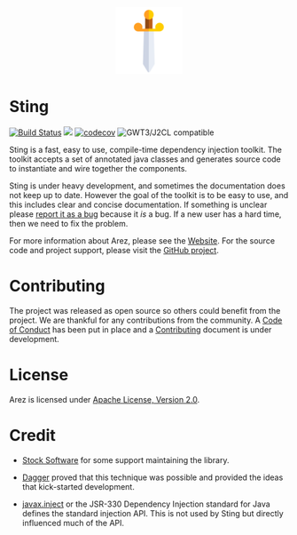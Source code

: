 <p align="center"><img src="/assets/icons/logo.png" alt="Sting" width="120"></p>

# Sting

[![Build Status](https://secure.travis-ci.org/sting-ioc/sting.svg?branch=master)](http://travis-ci.org/sting-ioc/sting)
[<img src="https://img.shields.io/maven-central/v/org.realityforge.sting/sting-core.svg?label=latest%20release"/>](http://search.maven.org/#search%7Cga%7C1%7Cg%3A%22org.realityforge.sting%22)
[![codecov](https://codecov.io/gh/sting-ioc/sting/branch/master/graph/badge.svg)](https://codecov.io/gh/sting-ioc/sting)
![GWT3/J2CL compatible](https://img.shields.io/badge/GWT3/J2CL-compatible-brightgreen.svg)

Sting is a fast, easy to use, compile-time dependency injection toolkit. The toolkit accepts a set of annotated
java classes and generates source code to instantiate and wire together the components.

Sting is under heavy development, and sometimes the documentation does not keep up to date. However the goal of
the toolkit is to be easy to use, and this includes clear and concise documentation. If something is unclear
please [report it as a bug](https://github.com/sting-ioc/sting/issues) because it *is* a bug. If a new user
has a hard time, then we need to fix the problem.

For more information about Arez, please see the [Website](https://sting-ioc.github.io/). For the source code
and project support, please visit the [GitHub project](https://github.com/sting-ioc/sting).

# Contributing

The project was released as open source so others could benefit from the project. We are thankful for any
contributions from the community. A [Code of Conduct](CODE_OF_CONDUCT.md) has been put in place and
a [Contributing](CONTRIBUTING.md) document is under development.

# License

Arez is licensed under [Apache License, Version 2.0](LICENSE).

# Credit

* [Stock Software](http://www.stocksoftware.com.au/) for some support maintaining the library.

* [Dagger](https://github.com/google/dagger) proved that this technique was possible and provided the ideas
  that kick-started development.

* [javax.inject](https://github.com/javax-inject/javax-inject) or the JSR-330 Dependency Injection standard for
  Java defines the standard injection API. This is not used by Sting but directly influenced much of the API.

